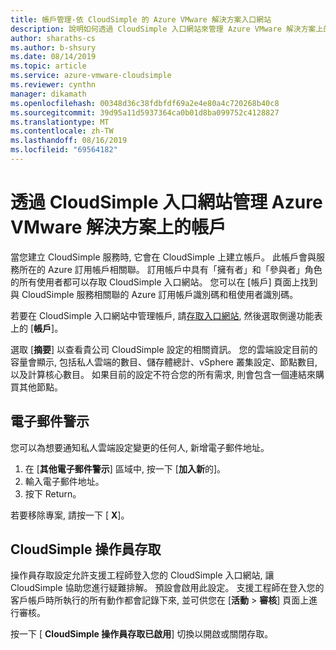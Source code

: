```yaml
---
title: 帳戶管理-依 CloudSimple 的 Azure VMware 解決方案入口網站
description: 說明如何透過 CloudSimple 入口網站來管理 Azure VMware 解決方案上的帳戶
author: sharaths-cs
ms.author: b-shsury
ms.date: 08/14/2019
ms.topic: article
ms.service: azure-vmware-cloudsimple
ms.reviewer: cynthn
manager: dikamath
ms.openlocfilehash: 00348d36c38fdbfdf69a2e4e80a4c720268b40c8
ms.sourcegitcommit: 39d95a11d5937364ca0b01d8ba099752c4128827
ms.translationtype: MT
ms.contentlocale: zh-TW
ms.lasthandoff: 08/16/2019
ms.locfileid: "69564182"
---
```

# <a name="manage-accounts-on-the-azure-vmware-solution-by-cloudsimple-portal"></a>透過 CloudSimple 入口網站管理 Azure VMware 解決方案上的帳戶

當您建立 CloudSimple 服務時, 它會在 CloudSimple 上建立帳戶。 此帳戶會與服務所在的 Azure 訂用帳戶相關聯。 訂用帳戶中具有「擁有者」和「參與者」角色的所有使用者都可以存取 CloudSimple 入口網站。 您可以在 [帳戶] 頁面上找到與 CloudSimple 服務相關聯的 Azure 訂用帳戶識別碼和租使用者識別碼。

若要在 CloudSimple 入口網站中管理帳戶, 請[存取入口網站](access-cloudsimple-portal.md), 然後選取側邊功能表上的 [**帳戶**]。

選取 [**摘要**] 以查看貴公司 CloudSimple 設定的相關資訊。 您的雲端設定目前的容量會顯示, 包括私人雲端的數目、儲存體總計、vSphere 叢集設定、節點數目, 以及計算核心數目。 如果目前的設定不符合您的所有需求, 則會包含一個連結來購買其他節點。

## <a name="email-alerts"></a>電子郵件警示

您可以為想要通知私人雲端設定變更的任何人, 新增電子郵件地址。

1. 在 [**其他電子郵件警示**] 區域中, 按一下 [**加入新**的]。
2. 輸入電子郵件地址。
3. 按下 Return。  

若要移除專案, 請按一下 [ **X**]。

## <a name="cloudsimple-operator-access"></a>CloudSimple 操作員存取

操作員存取設定允許支援工程師登入您的 CloudSimple 入口網站, 讓 CloudSimple 協助您進行疑難排解。  預設會啟用此設定。 支援工程師在登入您的客戶帳戶時所執行的所有動作都會記錄下來, 並可供您在 [**活動** > **審核**] 頁面上進行審核。

按一下 [ **CloudSimple 操作員存取已啟用**] 切換以開啟或關閉存取。
